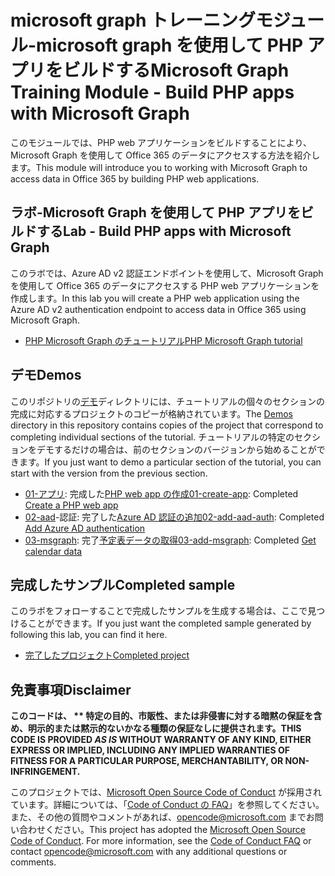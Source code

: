 # <a name="microsoft-graph-training-module---build-php-apps-with-microsoft-graph"></a><span data-ttu-id="0cdba-101">microsoft graph トレーニングモジュール-microsoft graph を使用して PHP アプリをビルドする</span><span class="sxs-lookup"><span data-stu-id="0cdba-101">Microsoft Graph Training Module - Build PHP apps with Microsoft Graph</span></span>

<span data-ttu-id="0cdba-102">このモジュールでは、PHP web アプリケーションをビルドすることにより、Microsoft Graph を使用して Office 365 のデータにアクセスする方法を紹介します。</span><span class="sxs-lookup"><span data-stu-id="0cdba-102">This module will introduce you to working with Microsoft Graph to access data in Office 365 by building PHP web applications.</span></span>

## <a name="lab---build-php-apps-with-microsoft-graph"></a><span data-ttu-id="0cdba-103">ラボ-Microsoft Graph を使用して PHP アプリをビルドする</span><span class="sxs-lookup"><span data-stu-id="0cdba-103">Lab - Build PHP apps with Microsoft Graph</span></span>

<span data-ttu-id="0cdba-104">このラボでは、Azure AD v2 認証エンドポイントを使用して、Microsoft Graph を使用して Office 365 のデータにアクセスする PHP web アプリケーションを作成します。</span><span class="sxs-lookup"><span data-stu-id="0cdba-104">In this lab you will create a PHP web application using the Azure AD v2 authentication endpoint to access data in Office 365 using Microsoft Graph.</span></span>

- [<span data-ttu-id="0cdba-105">PHP Microsoft Graph のチュートリアル</span><span class="sxs-lookup"><span data-stu-id="0cdba-105">PHP Microsoft Graph tutorial</span></span>](https://docs.microsoft.com/graph/training/php-tutorial)

## <a name="demos"></a><span data-ttu-id="0cdba-106">デモ</span><span class="sxs-lookup"><span data-stu-id="0cdba-106">Demos</span></span>

<span data-ttu-id="0cdba-107">このリポジトリの[デモ](./Demos)ディレクトリには、チュートリアルの個々のセクションの完成に対応するプロジェクトのコピーが格納されています。</span><span class="sxs-lookup"><span data-stu-id="0cdba-107">The [Demos](./Demos) directory in this repository contains copies of the project that correspond to completing individual sections of the tutorial.</span></span> <span data-ttu-id="0cdba-108">チュートリアルの特定のセクションをデモするだけの場合は、前のセクションのバージョンから始めることができます。</span><span class="sxs-lookup"><span data-stu-id="0cdba-108">If you just want to demo a particular section of the tutorial, you can start with the version from the previous section.</span></span>

- <span data-ttu-id="0cdba-109">[01-アプリ](Demos/01-create-app): 完成した[PHP web app の作成](https://docs.microsoft.com/graph/training/php-tutorial?tutorial-step=1)</span><span class="sxs-lookup"><span data-stu-id="0cdba-109">[01-create-app](Demos/01-create-app): Completed [Create a PHP web app](https://docs.microsoft.com/graph/training/php-tutorial?tutorial-step=1)</span></span>
- <span data-ttu-id="0cdba-110">[02-aad](Demos/02-add-aad-auth)-認証: 完了した[Azure AD 認証の追加](https://docs.microsoft.com/graph/training/php-tutorial?tutorial-step=3)</span><span class="sxs-lookup"><span data-stu-id="0cdba-110">[02-add-aad-auth](Demos/02-add-aad-auth): Completed [Add Azure AD authentication](https://docs.microsoft.com/graph/training/php-tutorial?tutorial-step=3)</span></span>
- <span data-ttu-id="0cdba-111">[03-msgraph](Demos/03-add-msgraph): 完了[予定表データの取得](https://docs.microsoft.com/graph/training/php-tutorial?tutorial-step=4)</span><span class="sxs-lookup"><span data-stu-id="0cdba-111">[03-add-msgraph](Demos/03-add-msgraph): Completed [Get calendar data](https://docs.microsoft.com/graph/training/php-tutorial?tutorial-step=4)</span></span>

## <a name="completed-sample"></a><span data-ttu-id="0cdba-112">完成したサンプル</span><span class="sxs-lookup"><span data-stu-id="0cdba-112">Completed sample</span></span>

<span data-ttu-id="0cdba-113">このラボをフォローすることで完成したサンプルを生成する場合は、ここで見つけることができます。</span><span class="sxs-lookup"><span data-stu-id="0cdba-113">If you just want the completed sample generated by following this lab, you can find it here.</span></span>

- [<span data-ttu-id="0cdba-114">完了したプロジェクト</span><span class="sxs-lookup"><span data-stu-id="0cdba-114">Completed project</span></span>](Demos/03-add-msgraph)

## <a name="disclaimer"></a><span data-ttu-id="0cdba-115">免責事項</span><span class="sxs-lookup"><span data-stu-id="0cdba-115">Disclaimer</span></span>

<span data-ttu-id="0cdba-116">**このコードは、 \*\* 特定の目的、市販性、または非侵害に対する暗黙の保証を含め、明示的または黙示的ないかなる種類の保証なしに提供されます。**</span><span class="sxs-lookup"><span data-stu-id="0cdba-116">**THIS CODE IS PROVIDED *AS IS* WITHOUT WARRANTY OF ANY KIND, EITHER EXPRESS OR IMPLIED, INCLUDING ANY IMPLIED WARRANTIES OF FITNESS FOR A PARTICULAR PURPOSE, MERCHANTABILITY, OR NON-INFRINGEMENT.**</span></span>

<span data-ttu-id="0cdba-p102">このプロジェクトでは、[Microsoft Open Source Code of Conduct](https://opensource.microsoft.com/codeofconduct/) が採用されています。詳細については、「[Code of Conduct の FAQ](https://opensource.microsoft.com/codeofconduct/faq/)」を参照してください。また、その他の質問やコメントがあれば、[opencode@microsoft.com](mailto:opencode@microsoft.com) までお問い合わせください。</span><span class="sxs-lookup"><span data-stu-id="0cdba-p102">This project has adopted the [Microsoft Open Source Code of Conduct](https://opensource.microsoft.com/codeofconduct/). For more information, see the [Code of Conduct FAQ](https://opensource.microsoft.com/codeofconduct/faq/) or contact [opencode@microsoft.com](mailto:opencode@microsoft.com) with any additional questions or comments.</span></span>